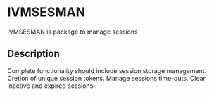 # IVMSESMAN
IVMSESMAN is package to manage sessions

## Description
Complete functionality should include session storage management. Cretion of unique session tokens.
Manage sessions time-outs. Clean inactive and expired sessions.
